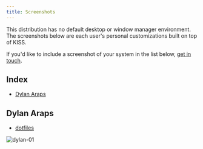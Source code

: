 ```yaml
---
title: Screenshots
---
```


This distribution has no default desktop or window manager environment. The screenshots below are each user's personal customizations built on top of KISS.

If you'd like to include a screenshot of your system in the list below, [get in touch](https://getkiss.org/pages/contact/).

## Index

<!-- vim-markdown-toc GFM -->

* [Dylan Araps](#dylan-araps)

<!-- vim-markdown-toc -->


## Dylan Araps

- [dotfiles](https://github.com/dylanaraps/dotfiles)

<p><picture>
  <source srcset="/images/dylan01.webp" type="image/webp">
  <img src="/images/dylan01.jpg" alt="dylan-01">
</picture></p>
